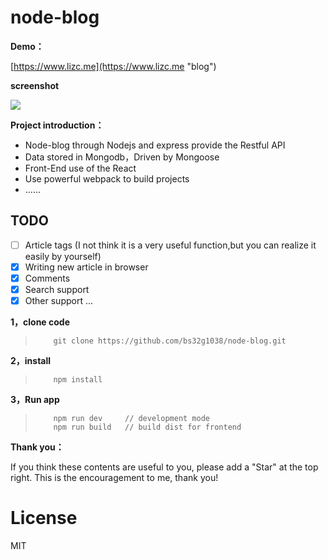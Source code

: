 # node-blog

**Demo：**

[https://www.lizc.me](https://www.lizc.me "blog")

**screenshot**

![](https://github.com/bs32g1038/node-blog/blob/master/static/images/screenshot.jpg?raw=true)

**Project introduction：**

* Node-blog through Nodejs and express provide the Restful API
* Data stored in Mongodb，Driven by Mongoose
* Front-End use of the React
* Use powerful webpack to build projects
* ......

## TODO
- [ ] Article tags (I not  think it is a very useful function,but you can realize it easily by yourself) 
- [x] Writing new article in browser
- [x] Comments
- [x] Search support
- [x] Other support ...

**1，clone code**

>         git clone https://github.com/bs32g1038/node-blog.git

**2，install**

>         npm install

**3，Run app**
>         npm run dev     // development mode
>         npm run build   // build dist for frontend

**Thank you：**

If you think these contents are useful to you, please add a "Star" at the top right. This is the encouragement to me, thank you!


# License
MIT